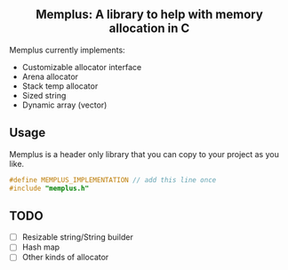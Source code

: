 <h2 align="center">Memplus: A library to help with memory allocation in C</h2>

Memplus currently implements:
- Customizable allocator interface
- Arena allocator
- Stack temp allocator
- Sized string
- Dynamic array (vector)

## Usage

Memplus is a header only library that you can copy to your project as you like.

```c
#define MEMPLUS_IMPLEMENTATION // add this line once
#include "memplus.h"
```

## TODO
- [ ] Resizable string/String builder
- [ ] Hash map
- [ ] Other kinds of allocator
